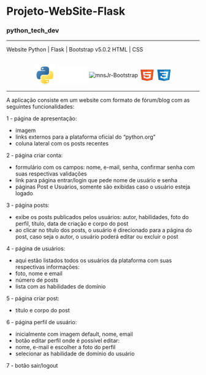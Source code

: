 # Projeto-WebSite-Flask

### python_tech_dev

<hr>

Website Python | Flask | Bootstrap v5.0.2
HTML | CSS

<div align="center" style="display: inline_block"><br>
  <img align="center" alt="mnsJr-Python" height=55" width="55" src="https://raw.githubusercontent.com/devicons/devicon/master/icons/python/python-original.svg">
  <img align="center" alt="mnsJr-Flask" height=50" width="80" src="https://github.com/mnsjr/mnsJr/blob/main/icons/flask%20white.png" />
  <img align="center" alt="mnsJr-Bootstrap" height="50" width="50" src="https://cdn.jsdelivr.net/gh/devicons/devicon/icons/bootstrap/bootstrap-plain-wordmark.svg" />
  <img align="center" alt="mnsJr-HTML" height="30" width="40" src="https://raw.githubusercontent.com/devicons/devicon/master/icons/html5/html5-original.svg">
  <img align="center" alt="mnsJr-CSS" height="30" width="40" src="https://raw.githubusercontent.com/devicons/devicon/master/icons/css3/css3-original.svg">
</div>

<hr>

A aplicação consiste em um website com formato de fórum/blog com as seguintes funcionalidades:

1 - página de apresentação:
 - imagem
 - links externos para a plataforma oficial do “python.org”
 - coluna lateral com os posts recentes
 

2 - página criar conta:
 - formulário com os campos: nome, e-mail, senha, confirmar senha com suas respectivas validações
 - link para página entrar/login que pede nome de usuário e senha
 - páginas Post e Usuários, somente são exibidas caso o usuário esteja logado
   

3 - página posts:
 - exibe os posts publicados pelos usuários: autor, habilidades, foto do perfil, título, data de criação e corpo do post
 - ao clicar no título dos posts, o usuário é direcionado para a página do post, caso seja o autor, o usuário poderá editar ou excluir o post
     

4 - página de usuários:
 - aqui estão listados todos os usuários da plataforma com suas respectivas informações:
 - foto, nome e email
 - número de posts
 - lista com as habilidades de domínio
 

5 - página criar post:
 - título e corpo do post
 

6 - página perfil de usuário:
 - inicialmente com imagem default, nome, email
 - botão editar perfil onde é possível editar:
 - nome, e-mail e escolher a foto do perfil
 - selecionar as habilidade de domínio do usuário
   

7 - botão sair/logout


